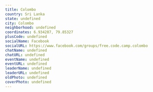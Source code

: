 ```yaml
---
title: Colombo
country: Sri Lanka
state: undefined
city: Colombo
neighborhood: undefined
coordinates: 6.934287, 79.85327
plusCode: undefined
socialName: Facebook
socialURL: https://www.facebook.com/groups/free.code.camp.colombo
chatName: undefined
chatURL: undefined
eventName: undefined
eventURL: undefined
leaderName: undefined
leaderURL: undefined
oldPhoto: undefined
coverPhoto: undefined
---
```

